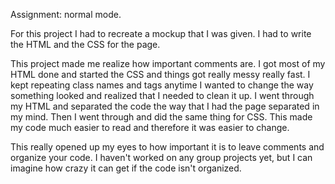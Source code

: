 Assignment: normal mode.

For this project I had to recreate a mockup that I was given. I had to write the HTML and the CSS for the page.

This project made me realize how important comments are. I got most of my HTML done and started the CSS and things got really messy really fast. I kept repeating class names and tags anytime I wanted to change the way something looked and realized that I needed to clean it up. I went through my HTML and separated the code the way that I had the page separated in my mind. Then I went through and did the same thing for CSS. This made my code much easier to read and therefore it was easier to change.

This really opened up my eyes to how important it is to leave comments and organize your code. I haven't worked on any group projects yet, but I can imagine how crazy it can get if the code isn't organized.
